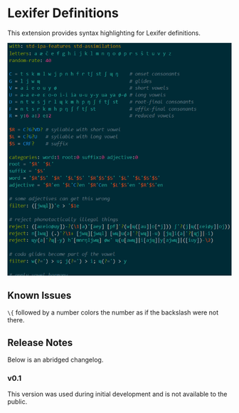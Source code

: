 # Lexifer Definitions

This extension provides syntax highlighting for Lexifer definitions.

![Preview with the Solarized Dark theme](images/SolarizedDark.png)

## Known Issues

`\{` followed by a number colors the number as if the backslash were not there.

## Release Notes

Below is an abridged changelog.

### v0.1

This version was used during initial development and is not available to the
public.
